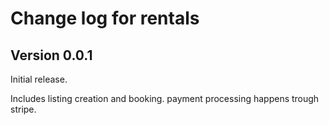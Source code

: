 # Change log for rentals

## Version 0.0.1 

Initial release.

Includes listing creation and booking.
payment processing happens trough stripe.

